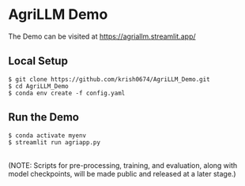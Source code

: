 # AgriLLM Demo
The Demo can be visited at https://agriallm.streamlit.app/
## Local Setup
```
$ git clone https://github.com/krish0674/AgriLLM_Demo.git
$ cd AgriLLM_Demo
$ conda env create -f config.yaml
```
## Run the Demo
```
$ conda activate myenv
$ streamlit run agriapp.py
```
<br>
(NOTE: Scripts for pre-processing, training, and evaluation, along with model checkpoints, will be made public and released at a later stage.)
